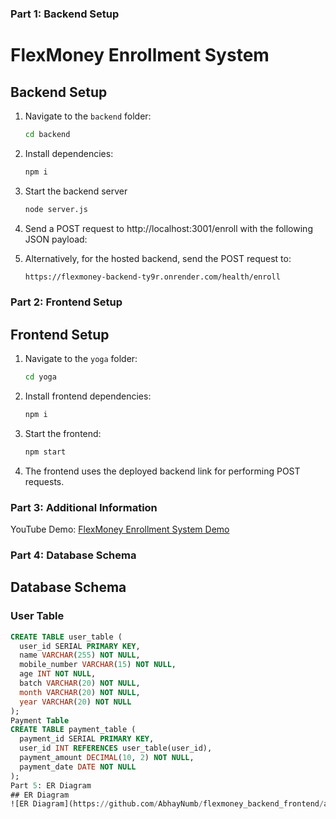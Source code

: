 ### Part 1: Backend Setup
# FlexMoney Enrollment System

## Backend Setup

1. Navigate to the `backend` folder:

   ```bash
   cd backend
2. Install dependencies:

   ```bash
   npm i
   
3. Start the backend server

   ```bash
   node server.js

4. Send a POST request to http://localhost:3001/enroll with the following JSON payload:

5. Alternatively, for the hosted backend, send the POST request to:
   
   ```bash
   https://flexmoney-backend-ty9r.onrender.com/health/enroll

   
### Part 2: Frontend Setup

## Frontend Setup

1. Navigate to the `yoga` folder:

   ```bash
   cd yoga

2. Install frontend dependencies:
   ```bash
   npm i

3. Start the frontend:
   ```bash
   npm start

4. The frontend uses the deployed backend link for performing POST requests.

### Part 3: Additional Information
YouTube Demo: [FlexMoney Enrollment System Demo](https://www.youtube.com/watch?v=q8XfsQW4w5o)

### Part 4: Database Schema
## Database Schema

### User Table

```sql
CREATE TABLE user_table (
  user_id SERIAL PRIMARY KEY,
  name VARCHAR(255) NOT NULL,
  mobile_number VARCHAR(15) NOT NULL,
  age INT NOT NULL,
  batch VARCHAR(20) NOT NULL,
  month VARCHAR(20) NOT NULL,
  year VARCHAR(20) NOT NULL
);
Payment Table
CREATE TABLE payment_table (
  payment_id SERIAL PRIMARY KEY,
  user_id INT REFERENCES user_table(user_id),
  payment_amount DECIMAL(10, 2) NOT NULL,
  payment_date DATE NOT NULL
);
Part 5: ER Diagram
## ER Diagram
![ER Diagram](https://github.com/AbhayNumb/flexmoney_backend_frontend/assets/90024961/e7116bc3-085b-4e58-af9f-bf8015801f72)

